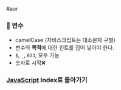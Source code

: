#aor
### 📌 변수

- camelCase (자바스크립트는 대소문자 구별)
- 변수의 **목적**에 대한 힌트를 집어 넣어야 한다.
- `$`, `_`, `023`, 모두 가능 
- 숫자로 시작❌

### [JavaScript](../../../Dev-Index/JavaScript.md) Index로 돌아가기